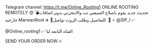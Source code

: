 Telegram channel:
https://t.me/Online_Rooting1
ONLINE ROOTING REMOTELY 😍
💣تحديث جديد يقوم باصلاح السيفتي نت والانتجرتي بدون اضافات خارجيه 
MarwanRoot ✈️
🔰للتفاصيل وطلب الروت تواصل  🔰
⭐ @SIP_I ✅

@Online_rooting1 ✅ القناه التابعه لنا

SEND YOUR ORDER NOW 🔥